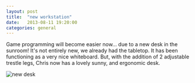 ```yaml
---
layout: post
title:  "new workstation"
date:   2013-08-11 19:20:00
categories: general
---
```


Game programming will become easier now... due to a new desk in the sunroom!
It's not entirely new, we already had the tabletop. It has been functioning as a very nice whiteboard. But, with the addition of 2 adjustable trestle legs, Chris now has a lovely sunny, and ergonomic desk.

![new desk](/images/posts/P1020422.JPG)
